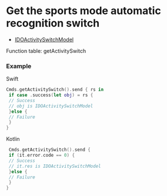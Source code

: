 # Get the sports mode automatic recognition switch 
* [IDOActivitySwitchModel](../model/IDOActivitySwitchModel.md) 

Function table: getActivitySwitch

### Example 

Swift
```swift
Cmds.getActivitySwitch().send { rs in
 if case .success(let obj) = rs {
 // Success
 // obj is IDOActivitySwitchModel
 }else {
 // Failure
 }
}
```

Kotlin
```kotlin 
 Cmds.getActivitySwitch().send {
 if (it.error.code == 0) {
 // Success
 // it.res is IDOActivitySwitchModel
 }else {
 // Failure
 }
}
```
